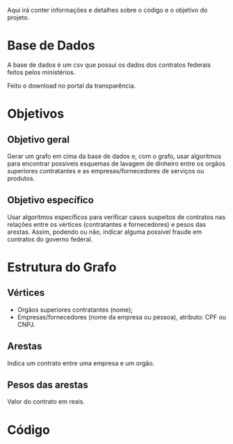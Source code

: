 
Aqui irá conter informações e detalhes sobre o código e o objetivo do projeto.

# Base de Dados

A base de dados é um csv que possui os dados dos contratos federais feitos pelos ministérios.

Feito o download no portal da transparência.

# Objetivos

## Objetivo geral

Gerar um grafo em cima da base de dados e, com o grafo, usar algoritmos para encontrar possíveis esquemas de lavagem de dinheiro entre os orgãos superiores contratantes e as empresas/fornecedores de serviços ou produtos.

## Objetivo específico

Usar algoritmos específicos para verificar casos suspeitos de contratos nas relações entre os vértices (contratantes e fornecedores) e pesos das arestas. Assim, podendo ou não, indicar alguma possível fraude em contratos do governo federal.

# Estrutura do Grafo

## Vértices

- Orgãos superiores contratantes (nome);
- Empresas/fornecedores (nome da empresa ou pessoa), atributo: CPF ou CNPJ.

## Arestas

Indica um contrato entre uma empresa e um orgão.

## Pesos das arestas

Valor do contrato em reais.

# Código

